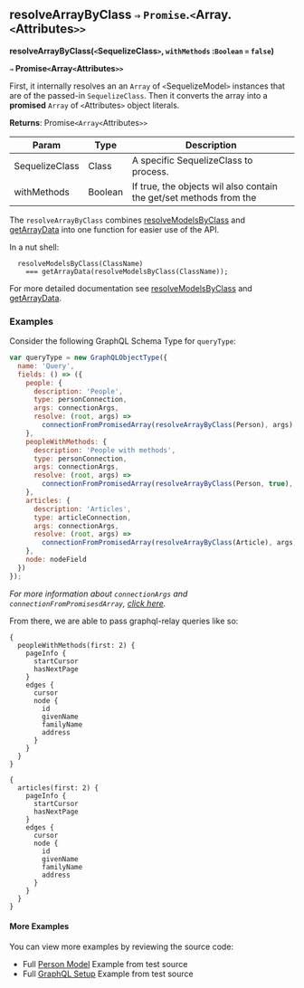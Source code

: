 ## resolveArrayByClass `⇒` `Promise`.`<`Array.`<`Attributes`>>`
**resolveArrayByClass(`<`SequelizeClass`>`, `withMethods` :`Boolean` `=` `false`)**

  **`⇒` Promise`<`Array`<`Attributes`>>`**

First, it internally resolves an an `Array` of `<`SequelizeModel`>` instances
that are of the passed-in `SequelizeClass`. Then it converts the array into a
**promised** `Array` of `<`Attributes`>` object literals.


**Returns**: Promise`<Array<`Attributes`>>`

| Param          	| Type    	| Description                           	                                                          |
|----------------	|---------	|---------------------------------------	                                                          |
| SequelizeClass 	| Class   	| A specific SequelizeClass to process. 	                                                          |                                                        |
| withMethods    	| Boolean 	| If true, the <Attributes> objects wil also contain the get/set methods from the <SequelizeModel>  |


The `resolveArrayByClass` combines [resolveModelsByClass](resolveModelsByClass.md) and [getArrayData](getArrayData.md)
 into one function for easier use of the API.

In a nut shell:

```
  resolveModelsByClass(ClassName)
    === getArrayData(resolveModelsByClass(ClassName));
```

For more detailed documentation see [resolveModelsByClass](resolveModelsByClass.md) and [getArrayData](getArrayData.md).


### Examples

Consider the following GraphQL Schema Type for `queryType`:

```javascript
var queryType = new GraphQLObjectType({
  name: 'Query',
  fields: () => ({
    people: {
      description: 'People',
      type: personConnection,
      args: connectionArgs,
      resolve: (root, args) =>
        connectionFromPromisedArray(resolveArrayByClass(Person), args)
    },
    peopleWithMethods: {
      description: 'People with methods',
      type: personConnection,
      args: connectionArgs,
      resolve: (root, args) =>
        connectionFromPromisedArray(resolveArrayByClass(Person, true), args)
    },
    articles: {
      description: 'Articles',
      type: articleConnection,
      args: connectionArgs,
      resolve: (root, args) =>
        connectionFromPromisedArray(resolveArrayByClass(Article), args)
    },
    node: nodeField
  })
});

```
*For more information about `connectionArgs` and `connectionFromPromisesdArray`, [click here](https://github.com/graphql/graphql-relay-js#connections).*

From there, we are able to pass graphql-relay queries like so:

```
{
  peopleWithMethods(first: 2) {
    pageInfo {
      startCursor
      hasNextPage
    }
    edges {
      cursor
      node {
        id
        givenName
        familyName
        address
      }
    }
  }
}
```


```
{
  articles(first: 2) {
    pageInfo {
      startCursor
      hasNextPage
    }
    edges {
      cursor
      node {
        id
        givenName
        familyName
        address
      }
    }
  }
}
```



#### More Examples

You can view more examples by reviewing the source code:

- Full [Person Model](../../sequelize/models/Person.js) Example from test source
- Full [GraphQL Setup](../../src/data/__tests__/connections.js) Example from test source
